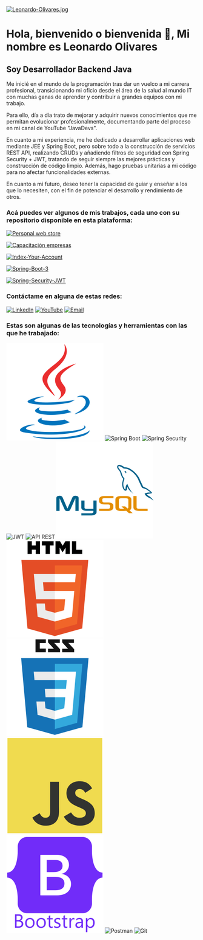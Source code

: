 [![Leonardo-Olivares.jpg](https://i.postimg.cc/fy4qHT6Z/Leonardo-Olivares.jpg)](https://postimg.cc/bDTRr8yF)

# Hola, bienvenido o bienvenida 👋, Mi nombre es Leonardo Olivares

## Soy Desarrollador Backend Java

Me inicié en el mundo de la programación tras dar un vuelco a mi carrera profesional, transicionando mi oficio desde el área de la salud al mundo IT con muchas ganas de aprender y contribuir a grandes equipos con mi trabajo.

Para ello, día a día trato de mejorar y adquirir nuevos conocimientos que me permitan evolucionar profesionalmente, documentando parte del proceso en mi canal de YouTube "JavaDevs".

En cuanto a mi experiencia, me he dedicado a desarrollar aplicaciones web mediante JEE y Spring Boot, pero sobre todo a la construcción de servicios REST API, realizando CRUDs y añadiendo filtros de seguridad con Spring Security + JWT, tratando de seguir siempre las mejores prácticas y construcción de código limpio. Además, hago pruebas unitarias a mi código para no afectar funcionalidades externas.

En cuanto a mi futuro, deseo tener la capacidad de guiar y enseñar a los que lo necesiten, con el fin de potenciar el desarrollo y rendimiento de otros.

### Acá puedes ver algunos de mis trabajos, cada uno con su repositorio disponible en esta plataforma:

[![Personal web store](https://i.postimg.cc/LgtXRKjZ/Screenshot-144.png)](https://github.com/LeoOlivaresD/PersonalWebStore.git)

[![Capacitación empresas](https://i.postimg.cc/BPP6tLFG/Screenshot-151.png)](https://github.com/LeoOlivaresD/CapacitacionEmpresas.git)

[![Index-Your-Account](https://i.postimg.cc/XZ1BDbgj/Index-Your-Account.jpg)](https://github.com/LeoOlivaresD/YourAccount.git)

[![Spring-Boot-3](https://i.postimg.cc/t7KZq5ZC/Spring-Boot-3.jpg)](https://github.com/LeoOlivaresD/REST-API-youtube.git)

[![Spring-Security-JWT](https://i.postimg.cc/tY1DN0zN/Spring-Security-Jwt.jpg)](https://github.com/LeoOlivaresD/Spring-Security-JWT.git)

### Contáctame en alguna de estas redes:

[![LinkedIn](https://raw.githubusercontent.com/rahuldkjain/github-profile-readme-generator/master/src/images/icons/Social/linked-in-alt.svg)](https://www.linkedin.com/in/leonardo-olivares179/)
[![YouTube](https://i.postimg.cc/hGvLJj1M/logo-yt.png)](https://www.youtube.com/channel/UCPuCGGyNlSat2TOkYIt3eSA)
[![Email](https://user-images.githubusercontent.com/5278464/234367809-7e729afe-fa2e-4a53-9b4e-251b03fd69b8.png)](mailto:olivares.d.leonardo@gmail.com)

### Estas son algunas de las tecnologías y herramientas con las que he trabajado:

![Java](https://raw.githubusercontent.com/devicons/devicon/master/icons/java/java-original.svg)
![Spring Boot](https://i.postimg.cc/fywgdWpb/logo-spring-boot.png)
![Spring Security](https://i.postimg.cc/QC0YJGZJ/spring-security.png)
![JWT](https://i.postimg.cc/VsRh8M00/jwt-logo.png)
![API REST](https://i.postimg.cc/KcnpxW4Y/api-rest-logo.png)
![MySQL](https://raw.githubusercontent.com/devicons/devicon/master/icons/mysql/mysql-original-wordmark.svg)
![HTML5](https://raw.githubusercontent.com/devicons/devicon/master/icons/html5/html5-original-wordmark.svg)
![CSS3](https://raw.githubusercontent.com/devicons/devicon/master/icons/css3/css3-original-wordmark.svg)
![JavaScript](https://raw.githubusercontent.com/devicons/devicon/master/icons/javascript/javascript-original.svg)
![Bootstrap](https://raw.githubusercontent.com/devicons/devicon/master/icons/bootstrap/bootstrap-plain-wordmark.svg)
![Postman](https://www.vectorlogo.zone/logos/getpostman/getpostman-icon.svg)
![Git](https://www.vectorlogo.zone/logos/git-scm/git-scm-icon.svg)
 



